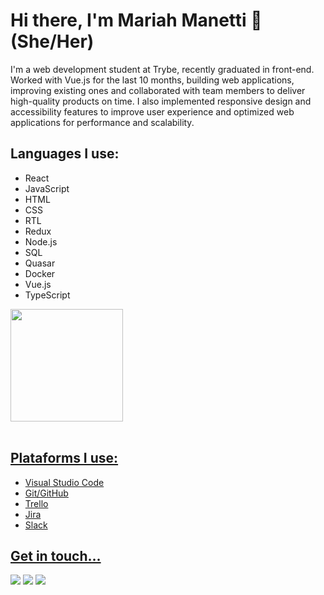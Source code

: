 # Hi there, I'm Mariah Manetti 👋(She/Her)

I'm a web development student at Trybe, recently graduated in front-end. 
Worked with Vue.js for the last 10 months, building web applications, improving existing ones and collaborated with team members to deliver high-quality products on time. I also implemented responsive design and accessibility features to improve user experience and optimized web applications for performance and scalability.
## Languages I use:

   * React
   * JavaScript
   * HTML
   * CSS
   * RTL
   * Redux
   * Node.js
   * SQL
   * Quasar
   * Docker
   * Vue.js
   * TypeScript
  <a href="https://github.com/mahnetti">
<!--   <img height="180em" src="https://github-readme-stats.vercel.app/api?username=mahnetti&show_icons=true&theme=dracula&include_all_commits=true&count_private=true"/> -->
  <img height="180em" src="https://github-readme-stats.vercel.app/api/top-langs/?username=mahnetti&layout=compact&theme=dracula"/>
</div>
  
<div style="display: inline_block"><br>
  
 ## Plataforms I use:
  * Visual Studio Code  
  * Git/GitHub
  * Trello 
  * Jira
  * Slack
</div>
  
  ## Get in touch...
  <div>     
  <a href = "mailto:mariah.manetti@gmail.com"><img src="https://img.shields.io/badge/-Gmail-%23333?style=for-the-badge&logo=gmail&logoColor=white" target="_blank"></a>
  <a href="https://www.linkedin.com/in/m-manetti-r" target="_blank"><img src="https://img.shields.io/badge/-LinkedIn-%230077B5?style=for-the-badge&logo=linkedin&logoColor=white" target="_blank"></a>
 <a href="https://instagram.com/mahnetti.code" target="_blank"><img src="https://img.shields.io/badge/-Instagram-%23E4405F?style=for-the-badge&logo=instagram&logoColor=white" target="_blank"></a>  
</div>
